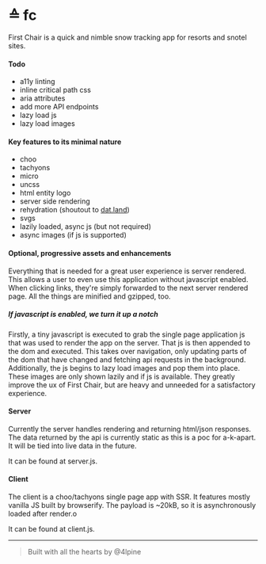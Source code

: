# ≙ fc

First Chair is a quick and nimble snow tracking app for resorts and snotel sites.

#### Todo

- a11y linting
- inline critical path css
- aria attributes
- add more API endpoints
- lazy load js
- lazy load images

#### Key features to its minimal nature

- choo
- tachyons
- micro
- uncss
- html entity logo
- server side rendering
- rehydration (shoutout to [dat.land](https://github.com/datproject/dat.land/blob/master/client/js/models/app-rehydrator.js))
- svgs
- lazily loaded, async js (but not required)
- async images (if js is supported)

#### Optional, progressive assets and enhancements

Everything that is needed for a great user experience is server rendered.
This allows a user to even use this application without javascript enabled.
When clicking links, they're simply forwarded to the next server rendered page.
All the things are minified and gzipped, too.

##### If javascript _is_ enabled, we turn it up a notch

Firstly, a tiny javascript is executed to grab the single page application js that was used to render the app on the server.
That js is then appended to the dom and executed.
This takes over navigation, only updating parts of the dom that have changed and fetching api requests in the background.
Additionally, the js begins to lazy load images and pop them into place.
These images are only shown lazily and if js is available.
They greatly improve the ux of First Chair, but are heavy and unneeded for a satisfactory experience.

#### Server

Currently the server handles rendering and returning html/json responses.
The data returned by the api is currently static as this is a poc for a-k-apart.
It will be tied into live data in the future.

It can be found at server.js.

#### Client

The client is a choo/tachyons single page app with SSR.
It features mostly vanilla JS built by browserify.
The payload is ~20kB, so it is asynchronously loaded after render.o

It can be found at client.js.

***

> Built with all the hearts by @4lpine
